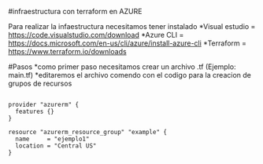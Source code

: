 #infraestructura con terraform en AZURE

Para realizar la infaestructura necesitamos tener instalado
*Visual estudio = https://code.visualstudio.com/download
*Azure CLI = https://docs.microsoft.com/en-us/cli/azure/install-azure-cli
*Terraform = https://www.terraform.io/downloads

#Pasos
*como primer paso necesitamos crear un archivo .tf (Ejemplo: main.tf)
*editaremos el archivo comendo con el codigo para la creacion de grupos de recursos
``` 

provider "azurerm" {
  features {}
}

resource "azurerm_resource_group" "example" {
  name     = "ejemplo1"
  location = "Central US"
}

```     
